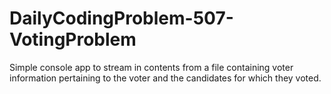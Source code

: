 # DailyCodingProblem-507-VotingProblem
Simple console app to stream in contents from a file containing voter information pertaining to the voter and the candidates for which they voted. 
